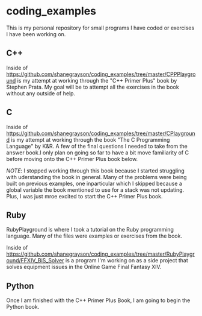 # coding_examples
This is my personal repository for small programs I have coded or exercises I have been working on.

## C++
Inside of https://github.com/shanegrayson/coding_examples/tree/master/CPPPlayground is my attempt at working through the "C++ Primer Plus" book by Stephen Prata. My goal will be to attempt all the exercises in the book without any outside of help.


## C
Inside of https://github.com/shanegrayson/coding_examples/tree/master/CPlayground is my attempt at working through the book "The C Programming Language" by K&R. A few of the final questions I needed to take from the answer book.I only plan on going so far to have a bit move familiarity of C before moving onto the C++ Primer Plus book below.

*NOTE*: I stopped working through this book because I started struggling with uderstanding the book in general. Many of the problems were being built on previous examples, one inparticular which I skipped because a global variable the book mentioned to use for a stack was not updating. Plus, I was just mroe excited to start the C++ Primer Plus book.

## Ruby
RubyPlayground is where I took a tutorial on the Ruby programming language. Many of the files were examples or exercises from the book.

Inside of https://github.com/shanegrayson/coding_examples/tree/master/RubyPlayground/FFXIV_BiS_Solver is a program I'm working on as a side project that solves equipment issues in the Online Game Final Fantasy XIV.


## Python
Once I am finished with the C++ Primer Plus Book, I am going to begin the Python book.
